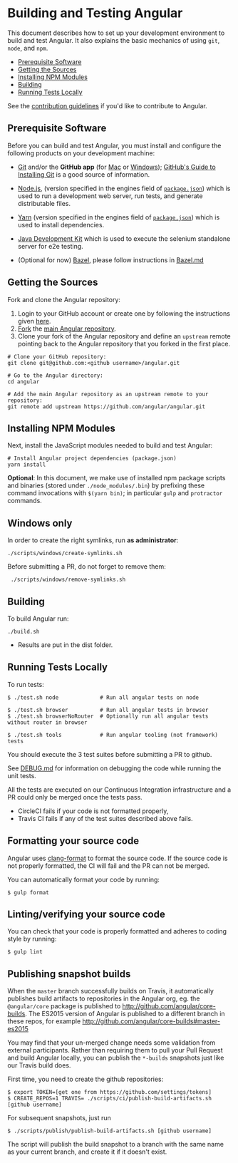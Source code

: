 # Building and Testing Angular

This document describes how to set up your development environment to build and test Angular.
It also explains the basic mechanics of using `git`, `node`, and `npm`.

* [Prerequisite Software](#prerequisite-software)
* [Getting the Sources](#getting-the-sources)
* [Installing NPM Modules](#installing-npm-modules)
* [Building](#building)
* [Running Tests Locally](#running-tests-locally)

See the [contribution guidelines](https://github.com/angular/angular/blob/master/CONTRIBUTING.md)
if you'd like to contribute to Angular.

## Prerequisite Software

Before you can build and test Angular, you must install and configure the
following products on your development machine:

* [Git](http://git-scm.com) and/or the **GitHub app** (for [Mac](http://mac.github.com) or
  [Windows](http://windows.github.com)); [GitHub's Guide to Installing
  Git](https://help.github.com/articles/set-up-git) is a good source of information.

* [Node.js](http://nodejs.org), (version specified in the engines field of [`package.json`](../package.json)) which is used to run a development web server,
  run tests, and generate distributable files.

* [Yarn](https://yarnpkg.com) (version specified in the engines field of [`package.json`](../package.json)) which is used to install dependencies.

* [Java Development Kit](http://www.oracle.com/technetwork/es/java/javase/downloads/index.html) which is used
  to execute the selenium standalone server for e2e testing.

* (Optional for now) [Bazel](https://bazel.build/), please follow instructions in [Bazel.md](https://github.com/angular/angular/blob/master/docs/BAZEL.md)

## Getting the Sources

Fork and clone the Angular repository:

1. Login to your GitHub account or create one by following the instructions given
   [here](https://github.com/signup/free).
2. [Fork](http://help.github.com/forking) the [main Angular
   repository](https://github.com/angular/angular).
3. Clone your fork of the Angular repository and define an `upstream` remote pointing back to
   the Angular repository that you forked in the first place.

```shell
# Clone your GitHub repository:
git clone git@github.com:<github username>/angular.git

# Go to the Angular directory:
cd angular

# Add the main Angular repository as an upstream remote to your repository:
git remote add upstream https://github.com/angular/angular.git
```
## Installing NPM Modules

Next, install the JavaScript modules needed to build and test Angular:

```shell
# Install Angular project dependencies (package.json)
yarn install
```

**Optional**: In this document, we make use of installed npm package scripts and binaries
(stored under `./node_modules/.bin`) by prefixing these command invocations with `$(yarn bin)`; in
particular `gulp` and `protractor` commands.



## Windows only

In order to create the right symlinks, run **as administrator**:
```shell
./scripts/windows/create-symlinks.sh
```

Before submitting a PR, do not forget to remove them:
```shell
 ./scripts/windows/remove-symlinks.sh
 ```

## Building

To build Angular run:

```shell
./build.sh
```

* Results are put in the dist folder.

## Running Tests Locally

To run tests:

```shell
$ ./test.sh node             # Run all angular tests on node

$ ./test.sh browser          # Run all angular tests in browser
$ ./test.sh browserNoRouter  # Optionally run all angular tests without router in browser

$ ./test.sh tools            # Run angular tooling (not framework) tests
```

You should execute the 3 test suites before submitting a PR to github.

See [DEBUG.md](DEBUG.md) for information on debugging the code while running the unit tests.

All the tests are executed on our Continuous Integration infrastructure and a PR could only be merged once the tests pass.

- CircleCI fails if your code is not formatted properly,
- Travis CI fails if any of the test suites described above fails.

## <a name="clang-format"></a> Formatting your source code

Angular uses [clang-format](http://clang.llvm.org/docs/ClangFormat.html) to format the source code. If the source code
is not properly formatted, the CI will fail and the PR can not be merged.

You can automatically format your code by running:

``` shell
$ gulp format
```

## Linting/verifying your source code

You can check that your code is properly formatted and adheres to coding style by running:

``` shell
$ gulp lint
```

## Publishing snapshot builds

When the `master` branch successfully builds on Travis, it automatically publishes build artifacts
to repositories in the Angular org, eg. the `@angular/core` package is published to
http://github.com/angular/core-builds.
The ES2015 version of Angular is published to a different branch in these repos, for example
http://github.com/angular/core-builds#master-es2015

You may find that your un-merged change needs some validation from external participants.
Rather than requiring them to pull your Pull Request and build Angular locally, you can
publish the `*-builds` snapshots just like our Travis build does.

First time, you need to create the github repositories:

``` shell
$ export TOKEN=[get one from https://github.com/settings/tokens]
$ CREATE_REPOS=1 TRAVIS= ./scripts/ci/publish-build-artifacts.sh [github username]
```

For subsequent snapshots, just run

``` shell
$ ./scripts/publish/publish-build-artifacts.sh [github username]
```

The script will publish the build snapshot to a branch with the same name as your current branch,
and create it if it doesn't exist.
